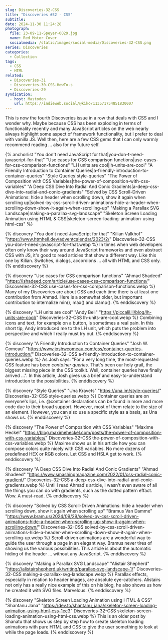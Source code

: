 ```yaml
---
slug: Discoveries-32-CSS
title: "Discoveries #32 - CSS"
subtitle:
date: 2024-11-30 11:24:28
photograph:
  file: 23-09-11-Speyer-0029.jpg
  name: Red Motor Cover
  socialmedia: /static/images/social-media/Discoveries-32-CSS.png
series: Discoveries
categories:
  - Collection
tags:
  - CSS
  - HTML
related:
  - Discoveries-31
  - Discoveries-30-CSS-HowTo-s
  - Discoveries-29
syndication:
  - host: Mastodon
    url: https://indieweb.social/@kiko/113571754851830007
---
```


This is now the fourth Discoveries issue in a row that deals with CSS and I wonder why. Maybe because CSS has been exploding in terms of functionality recently and many JavaScript articles on the web nearly always highlight some aspect of framework functionality, but I prefer to deal with vanilla JS.
Well then, here are a few CSS gems that I can only warmly recommend reading ... also for my future self.

{% anchorlist 
  "You don't need JavaScript for that|you-don-t-need-javascript-for-that"
  "Use cases for CSS comparison functions|use-cases-for-css-comparison-functions"
  "LH units are cool|lh-units-are-cool"
  "A Friendly Introduction to Container Queries|a-friendly-introduction-to-container-queries"
  "Style Queries|style-queries"
  "The Power of Composition with CSS Variables|the-power-of-composition-with-css-variables"
  "A Deep CSS Dive Into Radial And Conic Gradients|a-deep-css-dive-into-radial-and-conic-gradients"
  "Solved by CSS Scroll-Driven Animations: hide a header when scrolling down, show it again when scrolling up|solved-by-css-scroll-driven-animations-hide-a-header-when-scrolling-down-show-it-again-when-scrolling-up"
  "Making a Parallax SVG Landscape|making-a-parallax-svg-landscape"
  "Skeleton Screen Loading Animation using HTML & CSS|skeleton-screen-loading-animation-using-html-css"
%}

<!-- more -->

{% discovery "You don't need JavaScript for that" "Kilian Valkhof" "https://www.htmhell.dev/adventcalendar/2023/2/" Discoveries-32-CSS you-don-t-need-javascript-for-that.webp %}
In times when web developers often only know their way around JavaScript frameworks and even abstract CSS with JS, it's good to read articles that show a different way. Like this one by Kilian. Switches, dialogs, accordions ... all with HTML and CSS only.
{% enddiscovery %}

{% discovery "Use cases for CSS comparison functions" "Ahmad Shadeed" "https://ishadeed.com/article/use-cases-css-comparison-functions/" Discoveries-32-CSS use-cases-for-css-comparison-functions.webp %}
Many of my Discoveries are about CSS and each time there is at least one contribution from Ahmad. Here is a somewhat older, but important contribution to internalize min(), max() and clamp().
{% enddiscovery %}

{% discovery "LH units are cool" "Andy Bell" "https://piccalil.li/blog/lh-units-are-cool/" Discoveries-32-CSS lh-units-are-cool.webp %}
Combining icons and text, for example on a button, is sometimes a real pain. In this short tip, Andy introduced me to the LH unit, which puts the problem into perspective and which I really must try out.
{% enddiscovery %}

{% discovery "A Friendly Introduction to Container Queries" "Josh W. Comeau" "https://www.joshwcomeau.com/css/container-queries-introduction/" Discoveries-32-CSS a-friendly-introduction-to-container-queries.webp %}
As Josh says: "For a very long time, the most-requested CSS feature has been <em>container queries.</em> That's been our holy grail, the biggest missing piece in the CSS toolkit. Well, container queries have finally arrived …". In this article, Josh gives us a brief and easy-to-understand introduction to the possibilities.
{% enddiscovery %}

{% discovery "Style Queries" "Una Kravets" "https://una.im/style-queries/" Discoveries-32-CSS style-queries.webp %}
Container queries are on everyone's lips, i.e. @container declarations can be found in more and more code due to their broad support. However, most of them relate to the size of an element. However, you can also use a specific style as a basis, as Una shows us.
{% enddiscovery %}

{% discovery "The Power of Composition with CSS Variables" "Maxime Heckel" "https://blog.maximeheckel.com/posts/the-power-of-composition-with-css-variables/" Discoveries-32-CSS the-power-of-composition-with-css-variables.webp %}
Maxime shows us in his article how you can compose colors quite nicely with CSS variables. No more dozens of predefined HEX or RGB colors. Let CSS and HSLA get to work.
{% enddiscovery %}

{% discovery "A Deep CSS Dive Into Radial And Conic Gradients" "Ahmad Shadeed" "https://www.smashingmagazine.com/2022/01/css-radial-conic-gradient/" Discoveries-32-CSS a-deep-css-dive-into-radial-and-conic-gradients.webp %}
Until I read Ahmad's article, I wasn't even aware of all the things you can do with gradients, such as the dotted pattern effact. Wow. A must-read.
{% enddiscovery %}

{% discovery "Solved by CSS Scroll-Driven Animations: hide a header when scrolling down, show it again when scrolling up" "Bramus Van Damme" "https://www.bram.us/2024/09/29/solved-by-css-scroll-driven-animations-hide-a-header-when-scrolling-up-show-it-again-when-scrolling-down/" Discoveries-32-CSS solved-by-css-scroll-driven-animations-hide-a-header-when-scrolling-down-show-it-again-when-scrolling-up.webp %}
Scroll-driven animations are a wonderful way to guide the user through a page in an elegant way. Bramus never tires of showing us the various possibilities. This article is about the automatic hiding of the header ... without any JavaScript.
{% enddiscovery %}

{% discovery "Making a Parallax SVG Landscape" "Alistair Shepherd" "https://alistairshepherd.uk/writing/parallax-svg-landscape-1/" Discoveries-32-CSS making-a-parallax-svg-landscape.webp %}
Parallax effects, especially in relation to header images, are absolute eye-catchers. Alistairs not only has a really nice example of this on his blog, he also shows us how he created it with SVG files. Marvelous.
{% enddiscovery %}

{% discovery "Skeleton Screen Loading Animation using HTML & CSS" "Shantanu Jana" "https://dev.to/shantanu_jana/skeleton-screen-loading-animation-using-html-css-1ec3" Discoveries-32-CSS skeleton-screen-loading-animation-using-html-css.webp %}
This is an older post by Shanatu that shows us step by step how to create skeleton loading animations with pure HTML and CSS to give the user something to look at while the page loads.
{% enddiscovery %}
